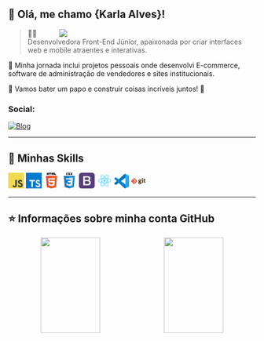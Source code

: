## 💜 Olá, me chamo <strong>{Karla Alves}!</strong>
<img src="https://raw.githubusercontent.com/MicaelliMedeiros/micaellimedeiros/master/image/computer-illustration.png" min-width="400px" max-width="400px" width="400px" align="right">

 >👩‍💻 Desenvolvedora Front-End Júnior, apaixonada por criar interfaces web e mobile atraentes e interativas. 

 💼 Minha jornada inclui projetos pessoais onde desenvolvi E-commerce, software de administração de vendedores e sites institucionais. 

 💬 Vamos bater um papo e construir coisas incríveis juntos! 🚀

 ### Social:
[![Blog](https://img.shields.io/badge/LinkedIn-0077B5?style=for-the-badge&logo=linkedin&logoColor=white)](https://www.linkedin.com/in/karlaalvesdinelli/)


---

## 🚀 Minhas Skills

<code><img height="32" src="https://raw.githubusercontent.com/github/explore/80688e429a7d4ef2fca1e82350fe8e3517d3494d/topics/javascript/javascript.png" alt="Javascript"/></code>
<code><img height="32" src="https://raw.githubusercontent.com/github/explore/80688e429a7d4ef2fca1e82350fe8e3517d3494d/topics/typescript/typescript.png" alt="Typescript"/></code>
<code><img height="32" src="https://raw.githubusercontent.com/github/explore/80688e429a7d4ef2fca1e82350fe8e3517d3494d/topics/html/html.png" alt="HTML5"/></code>
<code><img height="32" src="https://raw.githubusercontent.com/github/explore/80688e429a7d4ef2fca1e82350fe8e3517d3494d/topics/css/css.png" alt="CSS"/></code>
<code><img height="32" src="https://raw.githubusercontent.com/github/explore/80688e429a7d4ef2fca1e82350fe8e3517d3494d/topics/bootstrap/bootstrap.png" alt="Bootstrap"/></code>
<code><img height="32" src="https://raw.githubusercontent.com/github/explore/80688e429a7d4ef2fca1e82350fe8e3517d3494d/topics/react/react.png" alt="React"/></code>
<code><img height="30" src="https://raw.githubusercontent.com/github/explore/80688e429a7d4ef2fca1e82350fe8e3517d3494d/topics/visual-studio-code/visual-studio-code.png"></code>
<code><img height="30" src="https://raw.githubusercontent.com/github/explore/80688e429a7d4ef2fca1e82350fe8e3517d3494d/topics/git/git.png"></code>


---

## ⭐ Informações sobre minha conta GitHub

<div align="center">  
  <img width="49%" height="195px" src="https://github-readme-stats.vercel.app/api?username=KarlaAlvesDinelli&theme=radical" alt="" /> 
  <img width="49%" height="195px" src="https://github-readme-stats.vercel.app/api/top-langs/?username=KarlaAlvesDinelli&theme=radical" />
</div>


